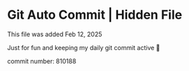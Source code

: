# Git Auto Commit | Hidden File

This file was added Feb 12, 2025

Just for fun and keeping my daily git commit active 🤪

commit number: 810188
